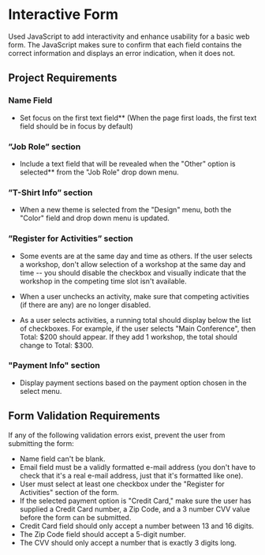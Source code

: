 # Interactive Form 

Used JavaScript to add interactivity and enhance usability for a basic web form. The JavaScript makes sure to confirm that each field contains the correct information and displays an error indication, when it does not. 



## Project Requirements 

### Name Field 

- Set focus on the first text field** (When the page first loads, the first text field should be in focus by default)

### ”Job Role” section

- Include a text field that will be revealed when the "Other" option is selected** from the "Job Role" drop down menu. 

### ”T-Shirt Info” section

- When a new theme is selected from the "Design" menu, both the "Color" field and drop down menu is updated.

### ”Register for Activities” section

- Some events are at the same day and time as others. If the user selects a workshop, don't allow selection of a workshop at the same day and time -- you should disable the checkbox and visually indicate that the workshop in the competing time slot isn't available.

- When a user unchecks an activity, make sure that competing activities (if there are any) are no longer disabled. 

- As a user selects activities, a running total should display below the list of checkboxes. For example, if the user selects "Main Conference", then Total: $200 should appear. If they add 1 workshop, the total should change to Total: $300.

### "Payment Info" section 
- Display payment sections based on the payment option chosen in the select menu.



## Form Validation Requirements 
If any of the following validation errors exist, prevent the user from submitting the form:

- Name field can't be blank.
- Email field must be a validly formatted e-mail address (you don't have to check that it's a real e-mail address, just that it's formatted like one).
- User must select at least one checkbox under the "Register for Activities" section of the form.
- If the selected payment option is "Credit Card," make sure the user has supplied a Credit Card number, a Zip Code, and a 3 number CVV value before the form can be submitted.
- Credit Card field should only accept a number between 13 and 16 digits.
- The Zip Code field should accept a 5-digit number.
- The CVV should only accept a number that is exactly 3 digits long.


